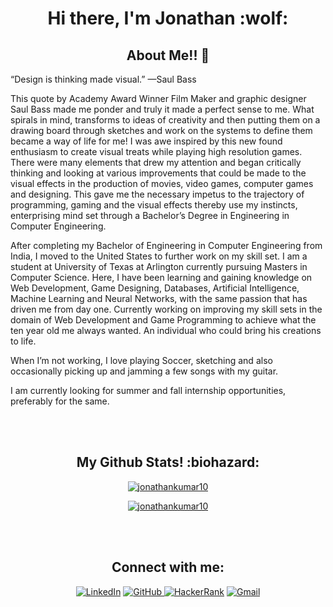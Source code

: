 
<h1 align="center"> Hi there, I'm Jonathan :wolf:</h1>

<h2 align="center"> About Me!! 💬</h2>

“Design is thinking made visual.” —Saul Bass

This quote by Academy Award Winner Film Maker and graphic designer Saul Bass made me ponder and truly it made a perfect sense to me. What spirals in mind, transforms to ideas of creativity and then putting them on a drawing board through sketches and work on the systems to define them became a way of life for me! I was awe inspired by this new found enthusiasm to create visual treats while playing high resolution games. There were many elements that drew my attention and began critically thinking and looking at various improvements that could be made to the visual effects in the production of movies, video games, computer games and designing. This gave me the necessary impetus to the trajectory of programming, gaming and the visual effects thereby use my instincts, enterprising mind set through a Bachelor’s Degree in Engineering in Computer Engineering.

After completing my Bachelor of Engineering in Computer Engineering from India, I moved to the United States to further work on my skill set. I am a student at University of Texas at Arlington currently pursuing Masters in Computer Science. Here, I have been learning and gaining knowledge on Web Development, Game Designing, Databases, Artificial Intelligence, Machine Learning and Neural Networks, with the same passion that has driven me from day one. Currently working on improving my skill sets in the domain of Web Development and Game Programming to achieve what the ten year old me always wanted. An individual who could bring his creations to life.

When I’m not working, I love playing Soccer, sketching and also occasionally picking up and jamming a few songs with my guitar.

I am currently looking for summer and fall internship opportunities, preferably for the same.

<br><br>

<h2 align="center">My Github Stats! :biohazard:</h2>

<p align="center">
<a align='center' href= "https://github-readme-stats.vercel.app/api?username=jonathankumar10&show_icons=true&theme=dark"><img align="center" src="https://github-readme-stats.vercel.app/api?username=jonathankumar10&show_icons=true&theme=dark" alt="jonathankumar10" /></a>
</p>
<p align="center">
<a align='center' href = "https://github-readme-streak-stats.herokuapp.com/?user=jonathankumar10"><img align="center" src="https://github-readme-streak-stats.herokuapp.com/?user=jonathankumar10&" alt="jonathankumar10" /></a>
</p>
<!-- <p align="center">
<a align='center' href = "https://github-readme-stats.vercel.app/api/top-langs/?username=jonathankumar10&layout=compact"><img align="center" src="https://github-readme-stats.vercel.app/api/top-langs/?username=jonathankumar10&layout=compact" alt="jonathankumar10" /></a>
</p> -->

<br><br>

<h2 align="center">Connect with me:</h2>
<p align="center">
<a href="https://www.linkedin.com/in/jonathankumar10"><img alt="LinkedIn" src="https://img.shields.io/badge/linkedin%20-%230077B5.svg?&style=for-the-badge&logo=linkedin&logoColor=white"/></a>
<a href="https://github.com/jonathankumar10"> <img alt="GitHub" src="https://img.shields.io/badge/github%20-%23121011.svg?&style=for-the-badge&logo=github&logoColor=white"/> </a>
<a href="https://www.hackerrank.com/jonathankumar10"><img alt="HackerRank" src="https://img.shields.io/badge/-Hackerrank-2EC866?style=for-the-badge&logo=HackerRank&logoColor=white"/></a>
<a href = "mailto:jonathanpasupulety@gmail.com"><img alt="Gmail" src="https://img.shields.io/badge/Gmail-D14836?style=for-the-badge&logo=gmail&logoColor=white" /></a>
</p>
